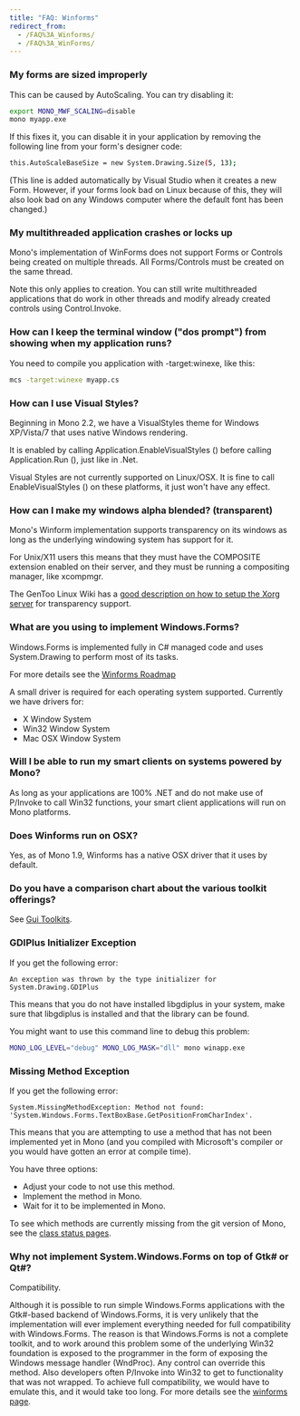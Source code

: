 ```yaml
---
title: "FAQ: Winforms"
redirect_from:
  - /FAQ%3A_Winforms/
  - /FAQ%3A_WinForms/
---
```


### My forms are sized improperly

This can be caused by AutoScaling. You can try disabling it:

``` bash
export MONO_MWF_SCALING=disable
mono myapp.exe
```

If this fixes it, you can disable it in your application by removing the following line from your form's designer code:

``` bash
this.AutoScaleBaseSize = new System.Drawing.Size(5, 13);
```

(This line is added automatically by Visual Studio when it creates a new Form. However, if your forms look bad on Linux because of this, they will also look bad on any Windows computer where the default font has been changed.)

### My multithreaded application crashes or locks up

Mono's implementation of WinForms does not support Forms or Controls being created on multiple threads. All Forms/Controls must be created on the same thread.

Note this only applies to creation. You can still write multithreaded applications that do work in other threads and modify already created controls using Control.Invoke.

### How can I keep the terminal window ("dos prompt") from showing when my application runs?

You need to compile you application with -target:winexe, like this:

``` bash
mcs -target:winexe myapp.cs
```

### How can I use Visual Styles?

Beginning in Mono 2.2, we have a VisualStyles theme for Windows XP/Vista/7 that uses native Windows rendering.

It is enabled by calling Application.EnableVisualStyles () before calling Application.Run (), just like in .Net.

Visual Styles are not currently supported on Linux/OSX. It is fine to call EnableVisualStyles () on these platforms, it just won't have any effect.

### How can I make my windows alpha blended? (transparent)

Mono's Winform implementation supports transparency on its windows as long as the underlying windowing system has support for it.

For Unix/X11 users this means that they must have the COMPOSITE extension enabled on their server, and they must be running a compositing manager, like xcompmgr.

The GenToo Linux Wiki has a [good description on how to setup the Xorg server](http://gentoo-wiki.com/TIP_Xorg_X11_and_Transparency) for transparency support.

### What are you using to implement Windows.Forms?

Windows.Forms is implemented fully in C# managed code and uses System.Drawing to perform most of its tasks.

For more details see the [Winforms Roadmap](/docs/gui/winforms/)

A small driver is required for each operating system supported. Currently we have drivers for:

-   X Window System
-   Win32 Window System
-   Mac OSX Window System

### Will I be able to run my smart clients on systems powered by Mono?

As long as your applications are 100% .NET and do not make use of P/Invoke to call Win32 functions, your smart client applications will run on Mono platforms.

### Does Winforms run on OSX?

Yes, as of Mono 1.9, Winforms has a native OSX driver that it uses by default.

### Do you have a comparison chart about the various toolkit offerings?

See [Gui Toolkits](/docs/gui/gui-toolkits/).

### GDIPlus Initializer Exception

If you get the following error:

    An exception was thrown by the type initializer for System.Drawing.GDIPlus

This means that you do not have installed libgdiplus in your system, make sure that libgdiplus is installed and that the library can be found.

You might want to use this command line to debug this problem:

``` bash
MONO_LOG_LEVEL="debug" MONO_LOG_MASK="dll" mono winapp.exe
```

### Missing Method Exception

If you get the following error:

    System.MissingMethodException: Method not found:
    'System.Windows.Forms.TextBoxBase.GetPositionFromCharIndex'.

This means that you are attempting to use a method that has not been implemented yet in Mono (and you compiled with Microsoft's compiler or you would have gotten an error at compile time).

You have three options:

-   Adjust your code to not use this method.
-   Implement the method in Mono.
-   Wait for it to be implemented in Mono.

To see which methods are currently missing from the git version of Mono, see the [class status pages](/docs/about-mono/class-status/).

### Why not implement System.Windows.Forms on top of Gtk# or Qt#?

Compatibility.

Although it is possible to run simple Windows.Forms applications with the Gtk#-based backend of Windows.Forms, it is very unlikely that the implementation will ever implement everything needed for full compatibility with Windows.Forms. The reason is that Windows.Forms is not a complete toolkit, and to work around this problem some of the underlying Win32 foundation is exposed to the programmer in the form of exposing the Windows message handler (WndProc). Any control can override this method. Also developers often P/Invoke into Win32 to get to functionality that was not wrapped. To achieve full compatibility, we would have to emulate this, and it would take too long. For more details see the [winforms page](/docs/gui/winforms/).

